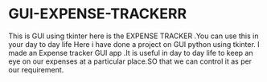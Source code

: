 # GUI-EXPENSE-TRACKERR
This is GUI using tkinter here is the EXPENSE  TRACKER .You can use this in your day to day life 
Here i have done a project on GUI python using tkinter. I made an Expense tracker GUI app .It is 
useful in day to day life to keep an eye on our expenses at a particular place.SO that we can 
control it as per our requirement.

